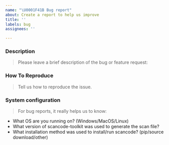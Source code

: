 ```yaml
---
name: "\U0001F41B Bug report"
about: Create a report to help us improve
title: ''
labels: bug
assignees: ''

---
```


<!-- 
Please fill out as much of the below template and delete unnecessary text.
Sample Bug Report - https://github.com/nexB/scancode-toolkit/issues/1778
Markdown Styling - https://commonmark.org/help/
-->

### Description

> Please leave a brief description of the bug or feature request:


### How To Reproduce

> Tell us how to reproduce the issue. 

<!-- Exact Commands -->

### System configuration

> For bug reports, it really helps us to know:

* What OS are you running on? (Windows/MacOS/Linux)
* What version of scancode-toolkit was used to generate the scan file?
* What installation method was used to install/run scancode? (pip/source download/other)

<!-- 
Your help makes ScanCode Toolkit better! We *deeply* appreciate your help in improving ScanCode Toolkit.
-->
